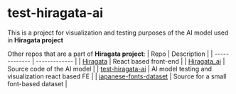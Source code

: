 # test-hiragata-ai

This is a project for visualization and testing purposes of the AI model used in **Hiragata project**

Other repos that are a part of **Hiragata project**:
| Repo | Description |
| ------------- | ------------- |
| [Hiragata](https://github.com/Orzelius/Hiragata) | React based front-end |
| [Hiragata_ai](https://github.com/Orzelius/Hiragata_ai) | Source code of the AI model |
| [test-hiragata-ai](https://github.com/Orzelius/test-hiragata-ai) | AI model testing and visualization react based FE |
| [japanese-fonts-dataset](https://github.com/Orzelius/japanese-fonts-dataset)  | Source for a small font-based dataset |
